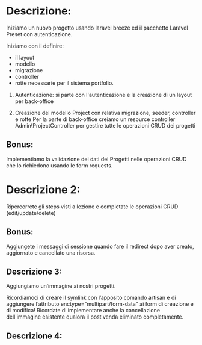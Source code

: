 # Descrizione:

Iniziamo un nuovo progetto usando laravel breeze ed il pacchetto Laravel Preset con autenticazione.

Iniziamo con il definire:
- il layout
- modello
- migrazione
- controller 
- rotte 
necessarie per il sistema portfolio.

1. Autenticazione: 
si parte con l'autenticazione e la creazione di un layout per back-office

2. Creazione del modello Project con relativa migrazione, seeder, controller e rotte
Per la parte di back-office creiamo un resource controller Admin\ProjectController per gestire tutte le operazioni CRUD dei progetti

## Bonus:
Implementiamo la validazione dei dati dei Progetti nelle operazioni CRUD che lo richiedono usando le form requests.

# Descrizione 2:
Ripercorrete gli steps visti a lezione e completate le operazioni CRUD (edit/update/delete)

## Bonus:
Aggiungete i messaggi di sessione quando fare il redirect dopo aver creato, aggiornato e cancellato una risorsa.

## Descrizione 3:
Aggiungiamo un’immagine ai nostri progetti.

Ricordiamoci di creare il symlink con l’apposito comando artisan e di aggiungere l’attributo enctype="multipart/form-data" ai form di creazione e di modifica!
Ricordate di implementare anche la cancellazione dell'immagine esistente qualora il post venda eliminato completamente.

## Descrizione 4:

